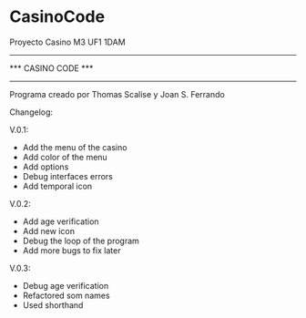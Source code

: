 # CasinoCode
Proyecto Casino M3 UF1 1DAM


***************************
***	CASINO CODE	***
***************************

Programa creado por Thomas Scalise y Joan S. Ferrando

Changelog:

V.0.1:

- Add the menu of the casino
- Add color of the menu
- Add options
- Debug interfaces errors
- Add temporal icon

V.0.2:

- Add age verification
- Add new icon
- Debug the loop of the program
- Add more bugs to fix later

V.0.3:
- Debug age verification
- Refactored som names
- Used shorthand
